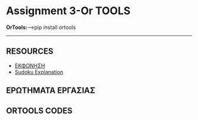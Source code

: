# Assignment 3-Or TOOLS

**OrTools:**-->pip install ortools

---
## RESOURCES

* [ΕΚΦΩΝΗΣΗ](https://chgogos.github.io/dituoi_agp/resources/agp_assignment20210515.pdf)
* [Sudoku Explanation]()


## ΕΡΩΤΗΜΑΤΑ ΕΡΓΑΣΙΑΣ


## ORTOOLS CODES

